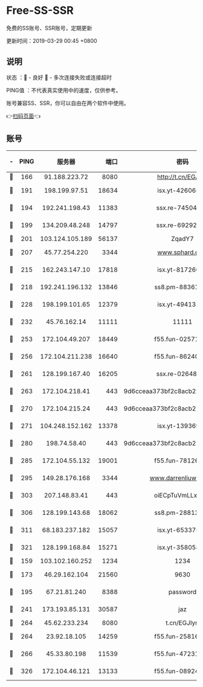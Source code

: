 # Free-SS-SSR

免费的SS账号、SSR账号，定期更新

更新时间：2019-03-29 00:45 +0800

## 说明

状态     ：🙂 - 良好 🙁 - 多次连接失败或连接超时

PING值   ：不代表真实使用中的速度，仅供参考。

账号兼容SS、SSR，你可以自由在两个软件中使用。

👉[扫码页面](https://liesauer.github.io/Free-SS-SSR/)👈

## 账号

|-|PING|服务器|端口|密码|加密方式|区域|
|:----:|:----:|:-----:|-----:|:----:|:----:|:----:|
|🙂|166|91.188.223.72|8080|http://t.cn/EGJIyrl|rc4-md5|RU|
|🙂|191|198.199.97.51|18634|isx.yt-42606522|aes-256-cfb|US|
|🙂|194|192.241.198.43|11383|ssx.re-74504347|aes-256-cfb|US|
|🙂|199|134.209.48.248|14797|ssx.re-69292287|aes-256-cfb|US|
|🙂|201|103.124.105.189|56137|ZqadY7|chacha20|US|
|🙂|207|45.77.254.220|3344|www.sphard.com|aes-256-cfb|SG|
|🙂|215|162.243.147.10|17818|isx.yt-81726610|aes-256-cfb|US|
|🙂|218|192.241.196.132|13846|ss8.pm-88361455|aes-256-cfb|US|
|🙂|228|198.199.101.65|12379|isx.yt-49413164|aes-256-cfb|US|
|🙂|232|45.76.162.14|11111|11111|aes-256-cfb|SG|
|🙂|253|172.104.49.207|18449|f55.fun-02571373|aes-256-cfb|SG|
|🙂|256|172.104.211.238|16640|f55.fun-86240791|aes-256-cfb|US|
|🙂|261|128.199.167.40|16205|ssx.re-02648132|aes-256-cfb|SG|
|🙂|263|172.104.218.41|443|9d6cceaa373bf2c8acb22e60b6a58be6|aes-256-cfb|US|
|🙂|270|172.104.215.24|443|9d6cceaa373bf2c8acb22e60b6a58be6|aes-256-cfb|US|
|🙂|271|104.248.152.162|13378|isx.yt-13936918|aes-256-cfb|SG|
|🙂|280|198.74.58.40|443|9d6cceaa373bf2c8acb22e60b6a58be6|aes-256-cfb|US|
|🙂|285|172.104.55.132|19001|f55.fun-78126963|aes-256-cfb|SG|
|🙂|295|149.28.176.168|3344|www.darrenliuwei.com|aes-256-cfb|AU|
|🙂|303|207.148.83.41|443|oiECpTuVmLLxk4Ts|aes-256-cfb|AU|
|🙂|306|128.199.143.68|18062|ss8.pm-28813046|aes-256-cfb|SG|
|🙂|311|68.183.237.182|15057|isx.yt-65337564|aes-256-cfb|SG|
|🙂|321|128.199.168.84|15271|isx.yt-35805853|aes-256-cfb|SG|
|🙂|159|103.102.160.252|1234|1234|rc4-md5|JP|
|🙂|173|46.29.162.104|21560|9630|aes-128-ctr|RU|
|🙂|195|67.21.81.240|8388|password|aes-256-cfb|US|
|🙂|241|173.193.85.131|30587|jaz|aes-256-cfb|US|
|🙂|264|45.62.233.234|8080|t.cn/EGJIyrl|rc4-md5|CA|
|🙂|264|23.92.18.105|14259|f55.fun-25816002|aes-256-cfb|US|
|🙂|266|45.33.80.198|11539|f55.fun-47231627|aes-256-cfb|US|
|🙂|326|172.104.46.121|13133|f55.fun-08924883|aes-256-cfb|SG|
